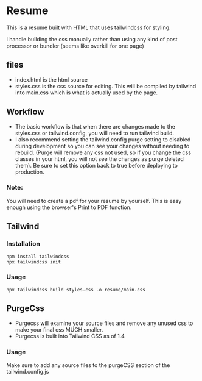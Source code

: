 # Resume

This is a resume built with HTML that uses tailwindcss for styling.  

I handle building the css manually rather than using any kind of post processor or bundler (seems like overkill for one page)

## files
- index.html is the html source
- styles.css is the css source for editing.  This will be compiled by tailwind into main.css which is what is actually used by the page. 

## Workflow
- The basic workflow is that when there are changes made to the styles.css or tailwind.config, you will need to run tailwind build.
- I also recommend setting the tailwind.config purge setting to disabled during development so you can see your changes without needing to rebuild.  (Purge will remove any css not used, so if you change the css classes in your html, you will not see the changes as purge deleted them).  Be sure to set this option back to true before deploying to production.

### Note:
You will need to create a pdf for your resume by yourself.  This is easy enough using the browser's Print to PDF function.  

## Tailwind

### Installation
```
npm install tailwindcss
npx tailwindcss init
```
### Usage
```
npx tailwindcss build styles.css -o resume/main.css
```

## PurgeCss
- Purgecss will examine your source files and remove any unused css to make your final css MUCH smaller.
- Purgecss is built into Tailwind CSS as of 1.4

### Usage
Make sure to add any source files to the purgeCSS section of the tailwind.config.js